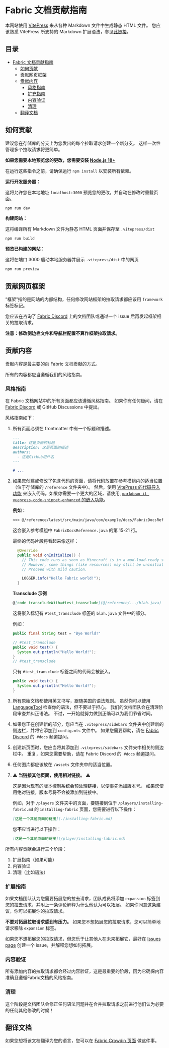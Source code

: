 # Fabric 文档贡献指南

本网站使用 [VitePress](https://vitepress.dev/zh/) 来从各种 Markdown 文件中生成静态 HTML 文件。 您应该熟悉 VitePress 所支持的 Markdown 扩展语法，参见[此链接](https://vitepress.dev/guide/markdown.html#features)。

## 目录

- [Fabric 文档贡献指南](#fabric-documentation-contribution-guidelines)
  - [如何贡献](#how-to-contribute)
  - [贡献网页框架](#contributing-framework)
  - [贡献内容](#contributing-content)
    - [风格指南](#style-guidelines)
    - [扩充指南](#guidance-for-expansion)
    - [内容验证](#content-verification)
    - [清理](#cleanup)
  - [翻译文档](#translating-documentation)

## 如何贡献

建议您在存储库的分支上为您发出的每个拉取请求创建一个新分支。 这样一次性管理多个拉取请求将更简单。

**如果您需要本地预览您的更改，您需要安装 [Node.js 18+](https://nodejs.org/en/)**

在运行这些指令之前，请确保运行 `npm install` 以安装所有依赖。

**运行开发服务器：**

这将允许您在本地地址 `localhost:3000` 预览您的更改，并自动在修改时重载页面。

```bash
npm run dev
```

**构建网站：**

这将编译所有 Markdown 文件为静态 HTML 页面并保存至 `.vitepress/dist`

```bash
npm run build
```

**预览已构建的网站：**

这将在端口 3000 启动本地服务器并展示 `.vitepress/dist` 中的网页

```bash
npm run preview
```

## 贡献网页框架

“框架”指的是网站的内部结构，任何修改网站框架的拉取请求都应该用 `framework` 标签标记。

您应该在咨询了 [Fabric Discord](https://discord.gg/v6v4pMv) 上的文档团队或通过一个 issue 后再发起框架相关的拉取请求。

**注意：修改侧边栏文件和导航栏配置不算作框架拉取请求。**

## 贡献内容

贡献内容是最主要的向 Fabric 文档贡献的方式。

所有的内容都应当遵循我们的风格指南。

### 风格指南

在 Fabric 文档网站中的所有页面都应该遵循风格指南。 如果你有任何疑问，请在 [Fabric Discord](https://discord.gg/v6v4pMv) 或 GitHub Discussions 中提出。

风格指南如下：

1. 所有页面必须在 frontmatter 中有一个标题和描述。

   ```md
   ---
   title: 这是页面的标题
   description: 这是页面的描述
   authors:
     - 这是GitHub用户名
   ---

   # ...
   ```

2. 如果您创建或修改了包含代码的页面，请将代码放置在参考模组内的适当位置（位于存储库的 `/reference` 文件夹中）。 然后，使用 [VitePress 的代码导入功能](https://vitepress.dev/zh/guide/markdown#import-code-snippets) 来嵌入代码。如果你需要一个更大的区域，请使用, [`markdown-it-vuepress-code-snippet-enhanced` 的嵌入功能](https://github.com/fabioaanthony/markdown-it-vuepress-code-snippet-enhanced)。

   **例如：**

   ```md
   <<< @/reference/latest/src/main/java/com/example/docs/FabricDocsReference.java{15-21 java}
   ```

   这会嵌入参考模组中 `FabricDocsReference.java` 的第 15-21 行。

   最终的代码片段将看起来像这样：

   ```java
     @Override
     public void onInitialize() {
       // This code runs as soon as Minecraft is in a mod-load-ready state.
       // However, some things (like resources) may still be uninitialized.
       // Proceed with mild caution.

       LOGGER.info("Hello Fabric world!");
     }
   ```

   **Transclude 示例**

   ```md
   @[code transcludeWith=#test_transclude](@/reference/.../blah.java)
   ```

   这将嵌入标记有 `#test_transclude` 标签的 `blah.java` 文件中的部分。

   例如：

   ```java
   public final String test = "Bye World!"

   // #test_transclude
   public void test() {
     System.out.println("Hello World!");
   }
   // #test_transclude
   ```

   只有 `#test_transclude` 标签之间的代码会被嵌入。

   ```java
   public void test() {
     System.out.println("Hello World!");
   }
   ```

3. 所有原始文档都使用英文书写，跟随美国的语法规则。 虽然你可以使用 [LanguageTool](https://languagetool.org/) 检查你的语法，但不要过于担心。 我们的文档团队会在清理阶段审查并纠正语法。 不过，一开始就努力做到正确可以为我们节省时间。

4. 如果您正在创建新的部分，您应当在 `.vitepress/sidebars` 文件夹中创建新的侧边栏，并将它添加到 `config.mts` 文件中。 如果您需要帮助，请在 [Fabric Discord](https://discord.gg/v6v4pMv) 的` #docs` 频道提问。

5. 创建新页面时，您应当将其添加到 `.vitepress/sidebars` 文件夹中相关的侧边栏中。 重复，如果您需要帮助，请在 Fabric Discord 的` #docs` 频道提问。

6. 任何图片都应该放在 `/assets` 文件夹中的适当位置。

7. ⚠️ **当链接其他页面，使用相对链接。** ⚠️

   这是因为现有的版本控制系统会预处理链接，以便事先添加版本号。 如果您使用绝对链接，版本号将不会被添加到链接中。

   例如，对于 `/players` 文件夹中的页面，要链接到位于 `/players/installing-fabric.md` 的 `installing-fabric` 页面，您需要进行以下操作：

   ```md
   [这是一个其他页面的链接](./installing-fabric.md)
   ```

   您**不**应当进行以下操作：

   ```md
   [这是一个其他页面的链接](/player/installing-fabric.md)
   ```

所有内容贡献会进行三个阶段：

1. 扩展指南（如果可能）
2. 内容验证
3. 清理（比如语法）

### 扩展指南

如果文档团队认为您需要拓展您的拉去请求，团队成员将添加 `expansion` 标签到您的拉去请求，并附上一条评论解释为什么他认为可以拓展。 如果你同意这条建议，你可以拓展你的拉取请求。

**不要对拓展拉取请求感到有压力。** 如果您不想拓展您的拉取请求，您可以简单地请求移除 `expansion` 标签。

如果您不想拓展您的拉取请求，但您乐于让其他人在未来拓展它，最好在 [Issues page](https://github.com/FabricMC/fabric-docs/issues) 创建一个 issue，并解释您想如何拓展。

### 内容验证

所有添加内容的拉取请求都会经过内容验证，这是最重要的阶段，因为它确保内容准确且遵循Fabric文档的风格指南。

### 清理

这个阶段是文档团队会修正任何语法问题并在合并拉取请求之前进行他们认为必要的任何其他修改的时候！

## 翻译文档

如果您想将该文档翻译为您的语言，您可以在 [Fabric Crowdin 页面](https://crowdin.com/project/fabricmc) 做这件事。
